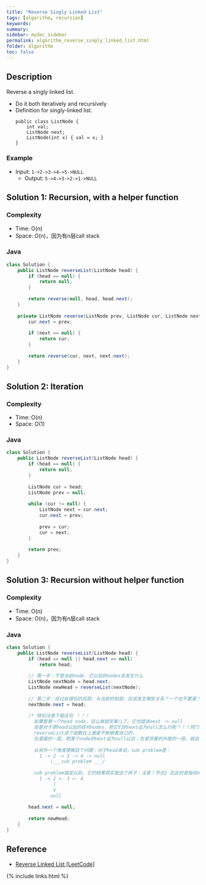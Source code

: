 ```yaml
---
title: "Reverse Singly Linked List"
tags: [algorithm, recursion]
keywords:
summary:
sidebar: mydoc_sidebar
permalink: algorithm_reverse_singly_linked_list.html
folder: algorithm
toc: false
---
```


## Description
Reverse a singly linked list. 
* Do it both iteratively and recursively
* Definition for singly-linked list.
  ```
  public class ListNode {
      int val;
      ListNode next;
      ListNode(int x) { val = x; }
  }
  ```

### Example
* Input: `1->2->3->4->5->NULL`
  * Output: `5->4->3->2->1->NULL`

## Solution 1: Recursion, with a helper function

### Complexity
* Time: O(n)
* Space: O(n)，因为有n层call stack

### Java
```java
class Solution {
    public ListNode reverseList(ListNode head) {
        if (head == null) {
            return null;
        }
        
        return reverse(null, head, head.next);
    }
    
    private ListNode reverse(ListNode prev, ListNode cur, ListNode next) {
        cur.next = prev;
        
        if (next == null) {
            return cur;
        }
        
        return reverse(cur, next, next.next);
    }
}
```

## Solution 2: Iteration

### Complexity
* Time: O(n)
* Space: O(1)

### Java
```java
class Solution {
    public ListNode reverseList(ListNode head) {
        if (head == null) {
            return null;
        }
        
        ListNode cur = head;
        ListNode prev = null;
        
        while (cur != null) {
            ListNode next = cur.next;
            cur.next = prev;
            
            prev = cur;
            cur = next;
        }
        
        return prev;
    }
}
```

## Solution 3: Recursion without helper function

### Complexity
* Time: O(n)
* Space: O(n)，因为有n层call stack

### Java
```java
class Solution {
    public ListNode reverseList(ListNode head) {
        if (head == null || head.next == null)
            return head;
        
        // 第一步：不管当前node，它以后的nodes会发生什么
        ListNode nextNode = head.next;
        ListNode newHead = reverseList(nextNode);   
     
        // 第二步：经过处理后的后部，与当前的前部，应该发生哪些关系？一个也不要漏！
        nextNode.next = head;
        
        /* 特别注意下面这句 ！！！
          如果是第一个head node，这么做就完事儿了。它也就该next -> null 
          但是对于原head以后的任何nodes，把它们的next设为null怎么行呢？！！窍门在于：
          reverseList这个函数在上面是不断嵌套自己的，
          在里面的一层，把某个node的next设为null以后；在紧邻着的外面的一层，就会再把它的next设为它之前的prev 
         
          从另外一个角度理解这个问题：对于head来说，sub problem是：
            1 -> 2 -> 3 -> 4 -> null
                \___sub problem ___/
              
          sub problem搞定以后，它的结果其实是这个样子：注意！节点2 在此时是指向null的！
            1 -> 2 <- 3 <- 4
                 |
                 V
                null                                                                       */
     
        head.next = null;
     
        return newHead;
    }
}
```

## Reference
* [Reverse Linked List [LeetCode]](https://leetcode.com/problems/reverse-linked-list/description/)

{% include links.html %}
